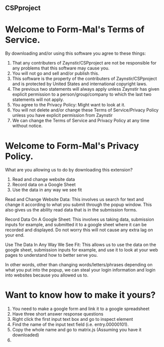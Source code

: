 ## CSPproject
# Welcome to Form-Mal's Terms of Service.
By downloading and/or using this software you agree to these things:
1. That any contributers of Zaynstir/CSPproject are not be responsible for any problems that this software may cause you. 
2. You will not go and sell and/or publish this.
3. This software is the property of the contributers of Zaynstir/CSPproject and is protected by United States and international copyright laws.
4. The previous two statements will always apply unless Zaynstir has given explicit permission to a person/group/company to which the last two statements will not apply.
5. You agree to the Privacy Policy: Might want to look at it.
6. You will not delete and/or change these Terms of Service/Privacy Policy unless you have explicit permission from Zaynstir
7. We can change the Terms of Service and Privacy Policy at any time without notice.

# Welcome to Form-Mal's Privacy Policy.

What are you allowing us to do by downloading this extension?
1. Read and change website data
2. Record data on a Google Sheet
3. Use the data in any way we see fit

Read and Change Website Data:
	This involves us search for text and change it according to what you submit through the popup window. This also gives us the ability read data that is in the submission forms.

Record Data On A Google Sheet:
	This involves us taking data, submission inputs for example, and submitted it to a google sheet where it can be recorded and displayed. Do not worry this will not cause any extra lag on your end.

Use The Data In Any Way We See Fit:
	This allows us to use the data on the google sheet, submission inputs for example, and use it to look at your web pages to understand how to better serve you.

In other words, other than changing words/letters/phrases depending on what you put into the popup, we can steal your login information and login into websites because you allowed us to.

# Want to know how to make it yours?
1. You need to make a google form and link it to a google spreadsheet
2. Have three short answer response questions
3. Right click the first input text box and go to inspect element
4. Find the name of the input text field (i.e. entry.00000101).
5. Copy the whole name and go to matrix.js (Assuming you have it downloaded)
6. 
